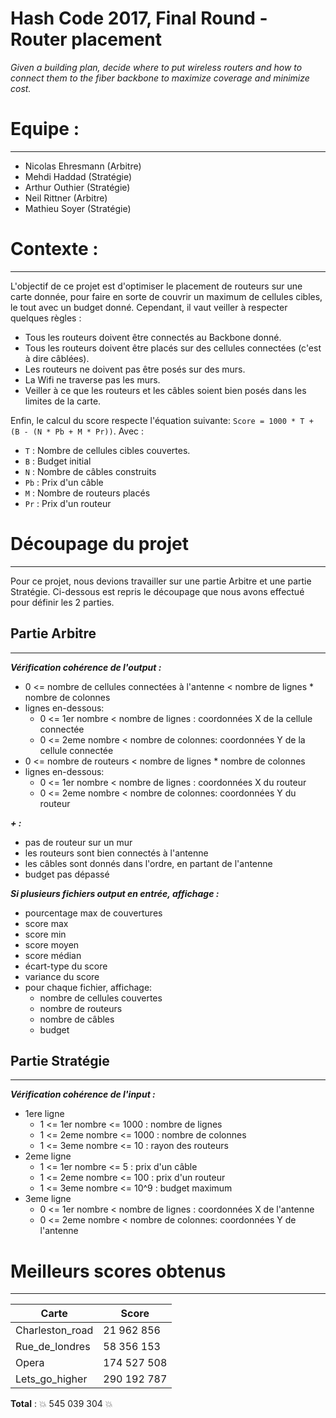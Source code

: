 Hash Code 2017, Final Round - Router placement
===========

*Given a building plan, decide where to put wireless routers and how to connect them to the fiber backbone to maximize coverage and minimize cost.*

# Equipe : 
----------
- Nicolas Ehresmann (Arbitre)
- Mehdi Haddad (Stratégie)
- Arthur Outhier (Stratégie)
- Neil Rittner (Arbitre)
- Mathieu Soyer (Stratégie)


# Contexte :
------------
L'objectif de ce projet est d'optimiser le placement de routeurs sur une carte donnée, pour faire
en sorte de couvrir un maximum de cellules cibles, le tout avec un budget donné.
Cependant, il vaut veiller à respecter quelques règles : 
- Tous les routeurs doivent être connectés au Backbone donné.
- Tous les routeurs doivent être placés sur des cellules connectées (c'est à dire câblées).
- Les routeurs ne doivent pas être posés sur des murs.
- La Wifi ne traverse pas les murs.
- Veiller à ce que les routeurs et les câbles soient bien posés dans les limites de la carte.

Enfin, le calcul du score respecte l'équation suivante:
`Score = 1000 * T + (B - (N * Pb + M * Pr))`. Avec : 
- `T` : Nombre de cellules cibles couvertes.
- `B` : Budget initial
- `N` : Nombre de câbles construits
- `Pb` : Prix d'un câble
- `M` : Nombre de routeurs placés
- `Pr` : Prix d'un routeur


# Découpage du projet
---------------------
Pour ce projet, nous devions travailler sur une partie Arbitre et une partie Stratégie.
Ci-dessous est repris le découpage que nous avons effectué pour définir les 2 parties.

## Partie Arbitre
-----------------
***Vérification cohérence de l'output :***
- 0 <= nombre de cellules connectées à l'antenne < nombre de lignes * nombre de colonnes
- lignes en-dessous:
	- 0 <= 1er nombre < nombre de lignes : coordonnées X de la cellule connectée
	- 0 <= 2eme nombre < nombre de colonnes: coordonnées Y de la cellule connectée
- 0 <= nombre de routeurs < nombre de lignes * nombre de colonnes
- lignes en-dessous:
	- 0 <= 1er nombre < nombre de lignes : coordonnées X du routeur
	- 0 <= 2eme nombre < nombre de colonnes: coordonnées Y du routeur

***+ :***
- pas de routeur sur un mur
- les routeurs sont bien connectés à l'antenne 
- les câbles sont donnés dans l'ordre, en partant de l'antenne
- budget pas dépassé

***Si plusieurs fichiers output en entrée, affichage :***
- pourcentage max de couvertures
- score max
- score min
- score moyen
- score médian
- écart-type du score
- variance du score
- pour chaque fichier, affichage:
	- nombre de cellules couvertes
	- nombre de routeurs
	- nombre de câbles
	- budget

## Partie Stratégie
-------------------
***Vérification cohérence de l'input :***
- 1ere ligne
	- 1 <= 1er nombre <= 1000 : nombre de lignes
	- 1 <= 2eme nombre <= 1000 : nombre de colonnes
	- 1 <= 3eme nombre <= 10 : rayon des routeurs
- 2eme ligne
	- 1 <= 1er nombre <= 5 : prix d'un câble
	- 1 <= 2eme nombre <= 100 : prix d'un routeur
	- 1 <= 3eme nombre <= 10^9 : budget maximum
- 3eme ligne
	- 0 <= 1er nombre < nombre de lignes : coordonnées X de l'antenne
	- 0 <= 2eme nombre < nombre de colonnes: coordonnées Y de l'antenne

# Meilleurs scores obtenus
--------------------------

| Carte           | Score    
| --------------- | ----------
| Charleston_road | 21 962 856
| Rue_de_londres  | 58 356 153
| Opera           | 174 527 508
| Lets_go_higher  | 290 192 787

**Total** : :boom: 545 039 304 :boom:
